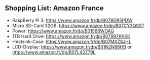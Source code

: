 ## Shopping List: Amazon France

* RaspBerry Pi 3: https://www.amazon.fr/dp/B07BDR5PDW
* Micro SD-Card 32GB: https://www.amazon.fr/dp/B07CY3QSST
* Power: https://www.amazon.fr/dp/B01566WOAG
* 1TB Hard Drive: https://www.amazon.fr/dp/B07997KKSK
* Heatsink-Case: https://www.amazon.fr/dp/B07MXZ8JHL
* LCD-Display: https://www.amazon.fr/dp/B01N2N86HB or https://www.amazon.fr/dp/B07L42Z79L
